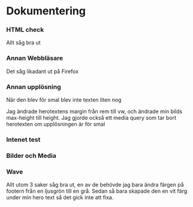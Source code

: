 # Dokumentering

### HTML check
Allt såg bra ut

### Annan Webbläsare
Det såg likadant ut på Firefox

### Annan upplösning
När den blev för smal blev inte texten liten nog

Jag ändrade herotextens margin från rem till vw, och ändrade min bilds max-height till height. Jag gjorde också ett media query som tar bort herotexten om upplösningen är för smal

### Intenet test


### Bilder och Media


### Wave
Allt utom 3 saker såg bra ut, en av de behövde jag bara ändra färgen på footern från en ljusgrön till en grå. Sedan så bara skapade den en vit färg under min hero text så det gick inte att fixa.